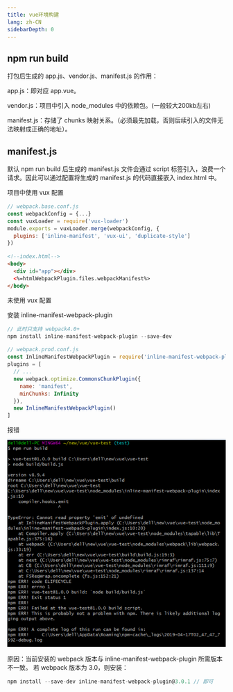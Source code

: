 ```yaml
---
title: vue环境构建
lang: zh-CN
sidebarDepth: 0
---
```

## npm run build

打包后生成的 app.js、vendor.js、manifest.js 的作用：

<span class="fb_t">app.js</span>：即对应 app.vue。

<span class="fb_t">vendor.js</span>：项目中引入 node_modules 中的依赖包。(一般较大200kb左右)

<span class="fb_t">manifest.js</span>：存储了 chunks 映射关系。（必须最先加载，否则后续引入的文件无法映射成正确的地址）。

## manifest.js

默认 npm run build 后生成的 manifest.js 文件会通过 script 标签引入，浪费一个请求。因此可以通过配置将生成的 manifest.js 的代码直接嵌入 index.html 中。

<p class="fg">项目中使用 vux 配置</p>

```js
// webpack.base.conf.js
const webpackConfig = {...}
const vuxLoader = require('vux-loader')
module.exports = vuxLoader.merge(webpackConfig, {
  plugins: ['inline-manifest', 'vux-ui', 'duplicate-style']
})
```
```html
<!--index.html-->
<body>
  <div id="app"></div>
  <%=htmlWebpackPlugin.files.webpackManifest%>
</body>
```
<p class="fg">未使用 vux 配置</p>

安装 inline-manifest-webpack-plugin

```js
// 此时只支持 webpack4.0+
npm install inline-manifest-webpack-plugin --save-dev
```

```js
// webpack.prod.conf.js
const InlineManifestWebpackPlugin = require('inline-manifest-webpack-plugin')
plugins = [
  // ...
  new webpack.optimize.CommonsChunkPlugin({
    name: 'manifest',
    minChunks: Infinity
  }),
  new InlineManifestWebpackPlugin()
]
```
<p class="fr">报错</p>

![image](../../images/webpack-manifest.png)

<span class="fr">原因：</span>当前安装的 webpack 版本与 inline-manifest-webpack-plugin 所需版本不一致。 若 webpack 版本为 3.0，则安装：

```js
npm install --save-dev inline-manifest-webpack-plugin@3.0.1 // 即可
```
